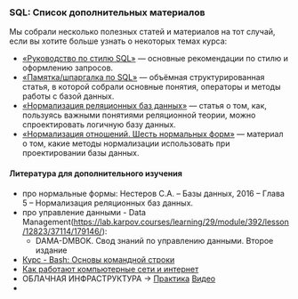 ### SQL: Список дополнительных материалов
Мы собрали несколько полезных статей и материалов на тот случай, если вы хотите больше узнать о некоторых темах курса:
- [«Руководство по стилю SQL»](https://www.sqlstyle.guide/ru/) — основные рекомендации по стилю и оформлению запросов.
- [«Памятка/шпаргалка по SQL»](https://habr.com/ru/articles/564390/) — объёмная структурированная статья, в которой собрали основные понятия, операторы и методы работы с базой данных.
- [«Нормализация реляционных баз данных»](https://club.shelek.ru/viewart.php?id=177) — статья о том, как, пользуясь важными понятиями реляционной теории, можно спроектировать логичную базу данных.
- [«Нормализация отношений. Шесть нормальных форм»](https://habr.com/ru/articles/254773/) — материал о том, какие методы нормализации использовать при проектировании базы данных.

#### Литература для дополнительного изучения
- про нормальные формы: Нестеров С.А. – Базы данных, 2016 – Глава 5 – Нормализация реляционных баз данных.
- про управление данными - Data Management(https://lab.karpov.courses/learning/29/module/392/lesson/12823/37114/179146/): 
  - DAMA-DMBOK. Свод знаний по управлению данными. Второе издание
- [Курс - Bash: Основы командной строки](https://ru.hexlet.io/courses/bash)
- [Как работают компьютерные сети и интернет](https://www.dr-chuck.com/net-intro/book/translations/Russian/2021-07-11-book.pdf)
- ОБЛАЧНАЯ ИНФРАСТРУКТУРА -> [Практика](https://github.com/stockblog/webinar_mlflow?tab=readme-ov-file)
  [Видео](https://www.youtube.com/watch?v=DMAnPEjbiDo)
- 
